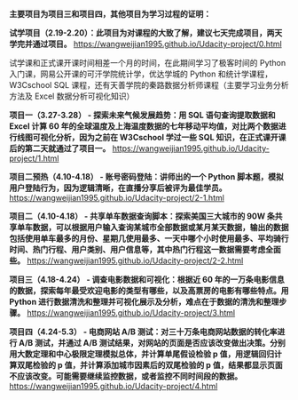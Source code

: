 **主要项目为项目三和项目四，其他项目为学习过程的证明：**

**试学项目（2.19-2.20）：此项目为对课程的大致了解，建议七天完成项目，两天学完并通过项目。** https://wangweijian1995.github.io/Udacity-project/0.html

试学课和正式课开课时间相差一个月的时间，在此期间学习了极客时间的 Python 入门课，网易公开课的可汗学院统计学，优达学城的 Python 和统计学课程，W3Cschool SQL 课程，还有天善学院的秦路数据分析师课程（主要学习业务分析方法及 Excel 数据分析可视化知识）

**项目一（3.27-3.28） - 探索未来气候发展趋势：用 SQL 语句查询提取数据和 Excel 计算 60 年的全球温度及上海温度数据的七年移动平均值，对比两个数据进行线图可视化分析，因为之前在 W3Cschool 学过一些 SQL 知识，在正式课开课后的第二天就通过了项目一。** https://wangweijian1995.github.io/Udacity-project/1.html

**项目二预热（4.10-4.18） - 账号密码登陆：讲师出的一个 Python 脚本题，模拟用户登陆行为，因为逻辑清晰，在直播分享后被评为最佳学员。** https://wangweijian1995.github.io/Udacity-project/2-1.html

**项目二（4.10-4.18） - 共享单车数据查询脚本：探索美国三大城市的 90W 条共享单车数据，可以根据用户输入查询某城市全部数据或某月某天数据，输出的数据包括使用单车最多的月份、星期几使用最多、一天中哪个小时使用最多、平均骑行时间、热门行程、用户类别、用户信息等，其中热门行程这一数据需要考虑全面些。** https://wangweijian1995.github.io/Udacity-project/2-2.html

**项目三（4.18-4.24） - 调查电影数据和可视化：根据近 60 年的一万条电影信息的数据，探索每年最受欢迎电影的类型有哪些，以及高票房的电影有哪些特点。用 Python 进行数据清洗和整理并可视化展示及分析，难点在于数据的清洗和整理步骤。** https://wangweijian1995.github.io/Udacity-project/3.html

**项目四（4.24-5.3） - 电商网站 A/B 测试：对三十万条电商网站数据的转化率进行 A/B 测试，并通过 A/B 测试结果，对网站的页面是否应该改变做出决策。分别用大数定理和中心极限定理模拟总体，并计算单尾假设检验 p 值，用逻辑回归计算双尾检验的 p 值，并计算添加城市因素后的双尾检验的 p 值，结果都显示页面不应该改变。可能需要继续监控数据，或者监控不同时间段的数据。** https://wangweijian1995.github.io/Udacity-project/4.html
